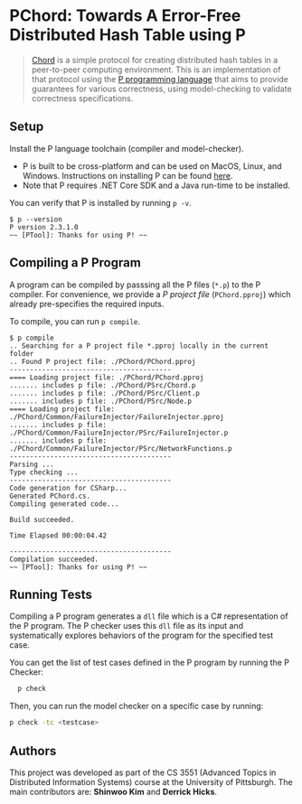 
# PChord: Towards A Error-Free Distributed Hash Table using P
> [Chord](https://pdos.csail.mit.edu/papers/chord:sigcomm01/chord_sigcomm.pdf) is a simple protocol for creating distributed hash tables in a peer-to-peer computing environment. This is an implementation of that protocol using the [P programming language](https://p-org.github.io/P/) that aims to provide guarantees for various correctness, using model-checking to validate correctness specifications.


## Setup

Install the P language toolchain (compiler and model-checker).
+ P is built to be cross-platform and can be used on MacOS, Linux, and Windows. Instructions on installing P can be found [here](https://p-org.github.io/P/getstarted/install/).
+ Note that P requires .NET Core SDK and a Java run-time to be installed.

You can verify that P is installed by running `p -v`.
```shell-session
$ p --version
P version 2.3.1.0
~~ [PTool]: Thanks for using P! ~~
```
## Compiling a P Program
A program can be compiled by passsing all the P files (`*.p`) to the P compiler. For convenience, we provide a *P project file* (`PChord.pproj`) which already pre-specifies the required inputs.

To compile, you can run `p compile`.
```shell-session
$ p compile
.. Searching for a P project file *.pproj locally in the current folder
.. Found P project file: ./PChord/PChord.pproj
----------------------------------------
==== Loading project file: ./PChord/PChord.pproj
....... includes p file: ./PChord/PSrc/Chord.p
....... includes p file: ./PChord/PSrc/Client.p
....... includes p file: ./PChord/PSrc/Node.p
==== Loading project file: ./PChord/Common/FailureInjector/FailureInjector.pproj
....... includes p file: ./PChord/Common/FailureInjector/PSrc/FailureInjector.p
....... includes p file: ./PChord/Common/FailureInjector/PSrc/NetworkFunctions.p
----------------------------------------
Parsing ...
Type checking ...
----------------------------------------
Code generation for CSharp...
Generated PChord.cs.
Compiling generated code...

Build succeeded.

Time Elapsed 00:00:04.42

----------------------------------------
Compilation succeeded.
~~ [PTool]: Thanks for using P! ~~
```

## Running Tests

Compiling a P program generates a `dll` file which is a C# representation of the P program. The P checker uses this `dll` file as its input and systematically explores behaviors of the program for the specified test case.

You can get the list of test cases defined in the P program by running the P Checker:
```sh
  p check
```
Then, you can run the model checker on a specific case by running:
```sh
p check -tc <testcase>
```


## Authors
This project was developed as part of the CS 3551 (Advanced Topics in Distributed Information Systems) course at the University of Pittsburgh. The main contributors are: **Shinwoo Kim** and **Derrick Hicks**.